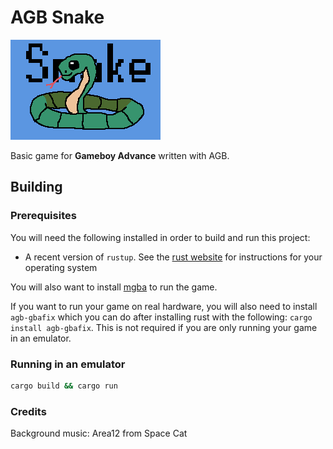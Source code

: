 # AGB Snake

![image](./gfx/splash.png)

Basic game for **Gameboy Advance** written with AGB.

## Building

### Prerequisites

You will need the following installed in order to build and run this project:

- A recent version of `rustup`. See the [rust website](https://www.rust-lang.org/tools/install) for instructions for your operating system

You will also want to install [mgba](https://mgba.io) to run the game.

If you want to run your game on real hardware, you will also need to install `agb-gbafix` which you can do after installing
rust with the following: `cargo install agb-gbafix`. This is not required if you are only running your game in an emulator.

### Running in an emulator

```sh
cargo build && cargo run
```

### Credits

Background music: Area12 from Space Cat

